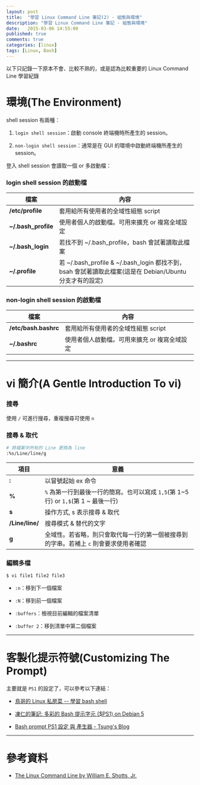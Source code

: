 ```yaml
---
layout: post
title:  "學習 Linux Command Line 筆記(2) - 組態與環境"
description: "學習 Linux Command Line 筆記 - 組態與環境"
date:   2015-03-06 14:55:00
published: true
comments: true
categories: [linux]
tags: [Linux, Bash]
---
```


以下只記錄一下原本不會、比較不熟的，或是認為比較重要的 Linux Command Line 學習紀錄

環境(The Environment)
=====================

shell session 有兩種：

1. `login shell session`：啟動 console 終端機時所產生的 session。

2. `non-login shell session`：通常是在 GUI 的環境中啟動終端機所產生的 session。

登入 shell session 會讀取一個 or 多啟動檔：

### login shell session 的啟動檔

| 檔案 | 內容 |
|------|------|
| **/etc/profile** | 套用給所有使用者的全域性組態 script |
| **~/.bash_profile** | 使用者個人的啟動檔。可用來擴充 or 複寫全域設定 |
| **~/.bash_login** | 若找不到 ~/.bash_profile，bash 會試著讀取此檔案 |
| **~/.profile** | 若 ~/.bash_profile & ~/.bash_login 都找不到，bsah 會試著讀取此檔案(這是在 Debian/Ubuntu 分支才有的設定) |

### non-login shell session 的啟動檔

| 檔案 | 內容 |
|------|------|
| **/etc/bash.bashrc** | 套用給所有使用者的全域性組態 script |
| **~/.bashrc** | 使用者個人啟動檔。可用來擴充 or 複寫全域設定 |

---------------------------------------

vi 簡介(A Gentle Introduction To vi)
====================================

### 搜尋

使用 `/` 可進行搜尋，重複搜尋可使用 `n`

### 搜尋 & 取代

``` bash
# 將檔案中所有的 Line 更換為 line
:%s/Line/line/g
```

| 項目 | 意義 |
|------|------|
| **:** | 以冒號起始 ex 命令 |
| **%** | `%` 為第一行到最後一行的簡寫。也可以寫成 `1,5`(第 1~5 行) or `1,$`(第 1 ~ 最後一行) |
| **s** | 操作方式, s 表示搜尋 & 取代 |
| **/Line/line/** | 搜尋模式 & 替代的文字 |
| **g** | 全域性。若省略，則只會取代每一行的第一個被搜尋到的字串。若補上 `c` 則會要求使用者確認 |

### 編輯多檔

``` bash
$ vi file1 file2 file3
```

- `:n`：移到下一個檔案

- `:N`：移到前一個檔案

- `:buffers`：檢視目前編輯的檔案清單

- `:buffer 2`：移到清單中第二個檔案

---------------------------------------

客製化提示符號(Customizing The Prompt)
======================================

主要就是 `PS1` 的設定了，可以參考以下連結：

- [鳥哥的 Linux 私房菜 -- 學習 bash shell](http://linux.vbird.org/linux_basic/0320bash.php)

- [凍仁的筆記: 多彩的 Bash 提示字元 ($PS1) on Debian 5](http://note.drx.tw/2010/04/bash-on-debian-lenny.html)

- [Bash prompt PS1 設定 與 產生器 - Tsung's Blog](http://blog.longwin.com.tw/2012/11/bash-prompt-set-generator-2012/)

---------------------------------------

參考資料
========

- [The Linux Command Line by William E. Shotts, Jr.](http://linuxcommand.org/tlcl.php)
